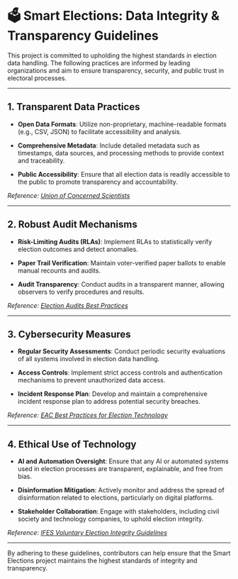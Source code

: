 # 🗳️ Smart Elections: Data Integrity & Transparency Guidelines

This project is committed to upholding the highest standards in election data handling. The following practices are informed by leading organizations and aim to ensure transparency, security, and public trust in electoral processes.

---

## 1. Transparent Data Practices

* **Open Data Formats**: Utilize non-proprietary, machine-readable formats (e.g., CSV, JSON) to facilitate accessibility and analysis.

* **Comprehensive Metadata**: Include detailed metadata such as timestamps, data sources, and processing methods to provide context and traceability.

* **Public Accessibility**: Ensure that all election data is readily accessible to the public to promote transparency and accountability.

*Reference: [Union of Concerned Scientists](https://www.ucsusa.org/resources/improving-election-data-transparency)*

---

## 2. Robust Audit Mechanisms

* **Risk-Limiting Audits (RLAs)**: Implement RLAs to statistically verify election outcomes and detect anomalies.

* **Paper Trail Verification**: Maintain voter-verified paper ballots to enable manual recounts and audits.

* **Audit Transparency**: Conduct audits in a transparent manner, allowing observers to verify procedures and results.

*Reference: [Election Audits Best Practices](https://www.electionaudits.org/bp-transparency.html)*

---

## 3. Cybersecurity Measures

* **Regular Security Assessments**: Conduct periodic security evaluations of all systems involved in election data handling.

* **Access Controls**: Implement strict access controls and authentication mechanisms to prevent unauthorized data access.

* **Incident Response Plan**: Develop and maintain a comprehensive incident response plan to address potential security breaches.

*Reference: [EAC Best Practices for Election Technology](https://www.eac.gov/sites/default/files/electionofficials/security/Best_Practices_for_Election_Technology_508.pdf)*

---

## 4. Ethical Use of Technology

* **AI and Automation Oversight**: Ensure that any AI or automated systems used in election processes are transparent, explainable, and free from bias.

* **Disinformation Mitigation**: Actively monitor and address the spread of disinformation related to elections, particularly on digital platforms.

* **Stakeholder Collaboration**: Engage with stakeholders, including civil society and technology companies, to uphold election integrity.

*Reference: [IFES Voluntary Election Integrity Guidelines](https://electionsandtech.org/election-integrity-guidelines-for-tech-companies/)*

---

By adhering to these guidelines, contributors can help ensure that the Smart Elections project maintains the highest standards of integrity and transparency.

